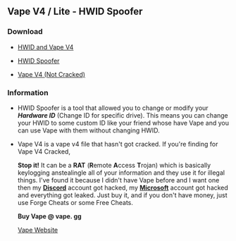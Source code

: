 ## Vape V4 / Lite - HWID Spoofer

### Download

- [HWID and Vape V4]()

- [HWID Spoofer]()
- [Vape V4 (Not Cracked)]()

### Information

- HWID Spoofer is a tool that allowed you to change or modify your ***Hardware ID*** (Change ID for specific drive). This means you can change your HWID to some custom ID like your friend whose have Vape and you can use Vape with them without changing HWID.

- Vape V4 is a vape v4 file that hasn't got cracked. If you're finding for Vape V4 Cracked, 

  **Stop it!** It can be a **RAT** (**R**emote **A**ccess **T**rojan) which is basically keylogging anstealingle all of your information and they use it for illegal things. I've found it because I didn't have Vape before and I want one then my [**Discord**](https://discordapp.com/) account got hacked, my [**Microsoft**](https://microsoft.com/) account got hacked and everything got leaked. Just buy it, and if you don't have money, just use Forge Cheats or some Free Cheats.

  **Buy Vape @ vape. gg**

  [Vape Website](https://vape.gg/)

